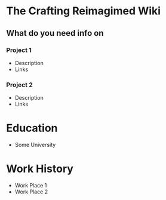 # The Crafting Reimagimed Wiki


## What do you need info on

### Project 1
- Description
- Links

### Project 2
- Description
- Links

# Education
- Some University

# Work History
- Work Place 1
- Work Place 2
